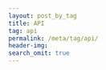 ```yaml
---
layout: post_by_tag
title: API
tag: api
permalink: /meta/tag/api/
header-img: 
search_omit: true
---
```

